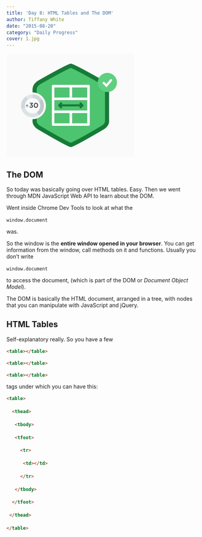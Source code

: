 ```yaml
---
title: 'Day 8: HTML Tables and The DOM'
author: Tiffany White
date: "2015-08-20"
category: "Daily Progress"
cover: 1.jpg
---
```


![](1.jpg)

<h2>The DOM</h2>

So today was basically going over HTML tables. Easy. Then we went through MDN JavaScript Web API to learn about the DOM.

Went inside Chrome Dev Tools to look at what the

`window.document`

was.

So the window is the <strong>entire window opened in your browser</strong>. You can get information from the window, call methods on it and functions. Usually you don’t write

`window.document`

to access the document, (which is part of the DOM or <em>Document Object Model</em>).

The DOM is basically the HTML document, arranged in a tree, with nodes that you can manipulate with JavaScript and jQuery.

<h2>HTML Tables</h2>

Self-explanatory really. So you have a few



```html
<table></table>
```

```html
<table></table>
```


```html
<table></table>
```


tags under which you can have this:



```html
<table>

  <thead>

   <tbody>

   <tfoot>

     <tr>

      <td></td>

     </tr>

   </tbody>

  </tfoot>

 </thead>

</table>

```

